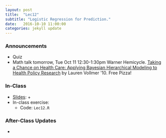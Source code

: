 ```yaml
---
layout: post
title:  "Lec12"
subtitle: "Logistic Regression for Prediction."
date:   2016-10-10 11:00:00
categories: jekyll update
---
```




### Announcements

* Quiz
* Math talk tomorrow, Tue Oct 11 12:30-1:30pm Warner Hemicycle. [Taking a Chance on Health Care: Applying Bayesian Hierarchical Modeling to Health Policy Research](http://www.middlebury.edu/events?trumbaEmbed=view%3Devent%26eventid%3D207271160) by Lauren Vollmer '10. Free Pizza!


### In-Class

* <a href = "http://htmlpreview.github.io/?https://raw.githubusercontent.com/2016-09-Middlebury-Data-Science/Topics/master/Lec12%20More%20Logistic%20Regression/Lec12.html"
target = "_blank">Slides</a>:
    + 
* In-class exercise:
    + Code: `Lec12.R`


### After-Class Updates

* 

